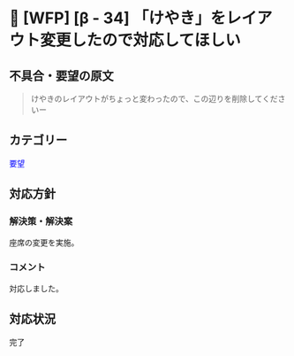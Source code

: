 # 🌳 [WFP] [β - 34] 「けやき」をレイアウト変更したので対応してほしい

## 不具合・要望の原文

> けやきのレイアウトがちょっと変わったので、この辺りを削除してくださいー

## カテゴリー

<span style="color: blue;">要望</span>



## 対応方針

### 解決策・解決案

座席の変更を実施。

### コメント

対応しました。

## 対応状況

完了